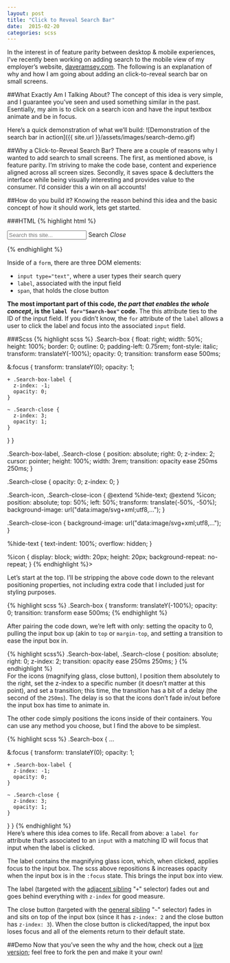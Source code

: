 ```yaml
---
layout: post
title: "Click to Reveal Search Bar"
date:  2015-02-20
categories: scss
---
```

In the interest in of feature parity between desktop & mobile experiences, I’ve recently been working on adding search to the mobile view of my employer’s website, [daveramsey.com](http://daveramsey.com). The following is an explanation of why and how I am going about adding an click-to-reveal search bar on small screens.
<!--more-->

##What Exactly Am I Talking About?
The concept of this idea is very simple, and I guarantee you’ve seen and used something similar in the past. Esentially, my aim is to click on a search icon and have the input textbox animate and be in focus.

Here’s a quick demonstration of what we’ll build:
![Demonstration of the search bar in action]({{ site.url }}/assets/images/search-demo.gif)

##Why a Click-to-Reveal Search Bar?
There are a couple of reasons why I wanted to add search to small screens. The first, as mentioned above, is feature parity. I’m striving to make the code base, content and experience aligned across all screen sizes. Secondly, it saves space & declutters the interface while being visually interesting and provides value to the consumer. I’d consider this a win on all accounts!

##How do you build it?
Knowing the reason behind this idea and the basic concept of how it should work, lets get started.

###HTML
{% highlight html %}
<form class="Search">
  <input type="text" class="Search-box" id="Search-box" placeholder="Search this site...">
  <label for="Search-box" class="Search-box-label">
    <span class="Search-icon">Search</span>
  </label>
  <span class="Search-close">
    <i class="Search-close-icon">Close</i>
  </span>
</form>
{% endhighlight %}<br>

Inside of a `form`, there are three DOM elements:

* `input type="text"`, where a user types their search query
* `label`, associated with the input field
* `span`, that holds the close button

**The most important part of this code, _the part that enables the whole concept_, is the `label for="Search-box"` code.** The this attribute ties to the ID of the input field. If you didn’t know, the `for` attribute of the `label` allows a user to click the label and focus into the associated `input` field.

###Scss
{% highlight scss %}
.Search-box {
  float: right;
  width: 50%;
  height: 100%;
  border: 0;
  outline: 0;
  padding-left: 0.75rem;
  font-style: italic;
  transform: translateY(-100%);
  opacity: 0;
  transition: transform ease 500ms;

  &:focus {
    transform: translateY(0);
    opacity: 1;

    + .Search-box-label {
      z-index: -1;
      opacity: 0;
    }

    ~ .Search-close {
      z-index: 3;
      opacity: 1;
    }
  }
}

.Search-box-label,
.Search-close {
  position: absolute;
  right: 0;
  z-index: 2;
  cursor: pointer;
  height: 100%;
  width: 3rem;
  transition: opacity ease 250ms 250ms;
}

.Search-close {
  opacity: 0;
  z-index: 0;
}

.Search-icon,
.Search-close-icon {
  @extend %hide-text;
  @extend %icon;
  position: absolute;
  top: 50%; left: 50%;
  transform: translate(-50%, -50%);
  background-image: url("data:image/svg+xml;utf8,...");
}

.Search-close-icon {
  background-image: url("data:image/svg+xml;utf8,...");
}

%hide-text {
  text-indent: 100%;
  overflow: hidden;
}

%icon {
  display: block;
  width: 20px;
  height: 20px;
  background-repeat: no-repeat;
}
{% endhighlight %}><br>

Let’s start at the top. I’ll be stripping the above code down to the relevant positioning properties, not including extra code that I included just for styling purposes.

{% highlight scss %}
.Search-box {
  transform: translateY(-100%);
  opacity: 0;
  transition: transform ease 500ms;
{% endhighlight %}<br>

After pairing the code down, we’re left with only: setting the opacity to 0, pulling the input box up (akin to `top` or `margin-top`, and setting a transition to ease the input box in.

{% highlight scss%}
.Search-box-label,
.Search-close {
  position: absolute;
  right: 0;
  z-index: 2;
  transition: opacity ease 250ms 250ms;
}
{% endhighlight %}<br>
For the icons (magnifying glass, close button), I position them absolutely to the right, set the z-index to a specific number (it doesn’t matter at this point), and set a transition; this time, the transition has a bit of a delay (the second of the `250ms`). The delay is so that the icons don’t fade in/out before the input box has time to animate in.

The other code simply positions the icons inside of their containers. You can use any method you choose, but I find the above to be simplest.

{% highlight scss %}
.Search-box {
  ...

  &:focus {
    transform: translateY(0);
    opacity: 1;

    + .Search-box-label {
      z-index: -1;
      opacity: 0;
    }

    ~ .Search-close {
      z-index: 3;
      opacity: 1;
    }
  }
}
{% endhighlight %}<br>
Here’s where this idea comes to life. Recall from above: a `label for` attribute that’s associated to an `input` with a matching ID will focus that input when the label is clicked.

The label contains the magnifying glass icon, which, when clicked, applies focus to the input box. The scss above repositions & increases opacity when the input box is in the `:focus` state. This brings the input box into view.

The label (targeted with the [adjacent sibling](https://developer.mozilla.org/en-US/docs/Web/CSS/Adjacent_sibling_selectors) "`+`" selector) fades out and goes behind everything with `z-index` for good measure.

The close button (targeted with the [general sibling](https://developer.mozilla.org/en-US/docs/Web/CSS/General_sibling_selectors) "`~`" selector) fades in and sits on top of the input box (since it has `z-index: 2` and the close button has `z-index: 3`). When the close button is clicked/tapped, the input box loses focus and all of the elements return to their default state.

##Demo
Now that you’ve seen the why and the how, check out a [live version](http://codepen.io/damonbauer/full/OPvKPG/); feel free to fork the pen and make it your own!

<p data-height="268" data-theme-id="12496" data-slug-hash="OPvKPG" data-default-tab="result" data-user="damonbauer" class='codepen'></p>
<script async src="//assets.codepen.io/assets/embed/ei.js"></script>
